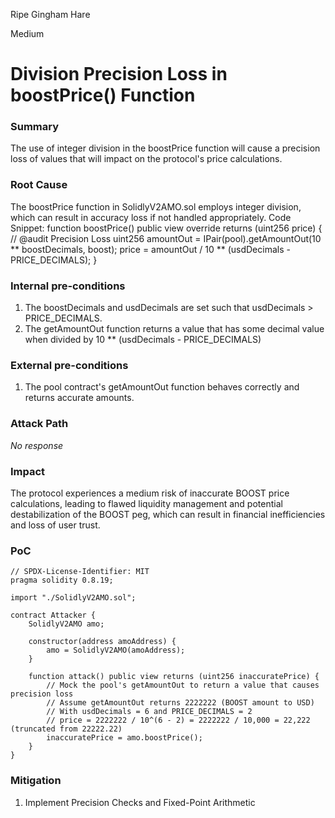 Ripe Gingham Hare

Medium

# Division Precision Loss in boostPrice() Function

### Summary

The use of integer division in the boostPrice function will cause a precision loss of values that will impact on the protocol's price calculations.

### Root Cause

The boostPrice function in SolidlyV2AMO.sol employs integer division, which can result in accuracy loss if not handled appropriately.
Code Snippet:
    function boostPrice() public view override returns (uint256 price) {
        // @audit Precision Loss
        uint256 amountOut = IPair(pool).getAmountOut(10 ** boostDecimals, boost);
        price = amountOut / 10 ** (usdDecimals - PRICE_DECIMALS);
    }

### Internal pre-conditions

1. The boostDecimals and usdDecimals are set such that usdDecimals > PRICE_DECIMALS.
2. The getAmountOut function returns a value that has some decimal value when divided by 10 ** (usdDecimals - PRICE_DECIMALS)

### External pre-conditions

1. The pool contract's getAmountOut function behaves correctly and returns accurate amounts.

### Attack Path

_No response_

### Impact

The protocol experiences a medium risk of inaccurate BOOST price calculations, leading to flawed liquidity management and potential destabilization of the BOOST peg, which can result in financial inefficiencies and loss of user trust.

### PoC

```solidity
// SPDX-License-Identifier: MIT
pragma solidity 0.8.19;

import "./SolidlyV2AMO.sol";

contract Attacker {
    SolidlyV2AMO amo;

    constructor(address amoAddress) {
        amo = SolidlyV2AMO(amoAddress);
    }

    function attack() public view returns (uint256 inaccuratePrice) {
        // Mock the pool's getAmountOut to return a value that causes precision loss
        // Assume getAmountOut returns 2222222 (BOOST amount to USD)
        // With usdDecimals = 6 and PRICE_DECIMALS = 2
        // price = 2222222 / 10^(6 - 2) = 2222222 / 10,000 = 22,222 (truncated from 22222.22)
        inaccuratePrice = amo.boostPrice();
    }
}
```

### Mitigation

1. Implement Precision Checks and Fixed-Point Arithmetic